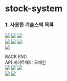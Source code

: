 # stock-system

### 1. 사용한 기술스택 목록<br/>
<img src="https://img.shields.io/badge/java-007396?style=for-the-badge&logo=Java&logoColor=white">
<img src="https://img.shields.io/badge/Spring Boot-6DB33F?style=for-the-badge&logo=Spring Boot&logoColor=white">
<img src="https://img.shields.io/badge/JPA-6DB33F?style=for-the-badge&logo=JPA&logoColor=white">  
<br/>
<img src="https://img.shields.io/badge/Swagger-007396?style=for-the-badge&logo=Swagger&logoColor=white">
<img src="https://img.shields.io/badge/Hateoas-6DB33F?style=for-the-badge&logo=Hateoas&logoColor=white">
<img src="https://img.shields.io/badge/Spring Validation-6DB33F?style=for-the-badge&logo=Spring Validation&logoColor=white">  
<br/>
<img src="https://img.shields.io/badge/H2-6DB33F?style=for-the-badge&logo=H2&logoColor=white">

BACK END<br/>
API 게이트웨이 도메인  
<img src="https://img.shields.io/badge/java-007396?style=for-the-badge&logo=Java&logoColor=white">
<img src="https://img.shields.io/badge/Spring Boot-6DB33F?style=for-the-badge&logo=Spring Boot&logoColor=white">
<img src="https://img.shields.io/badge/JPA-6DB33F?style=for-the-badge&logo=JPA&logoColor=white">  
<img src="https://img.shields.io/badge/Swagger-007396?style=for-the-badge&logo=Swagger&logoColor=white">
<img src="https://img.shields.io/badge/Hateoas-4479A1?style=for-the-badge&logo=Hateoas&logoColor=white">
